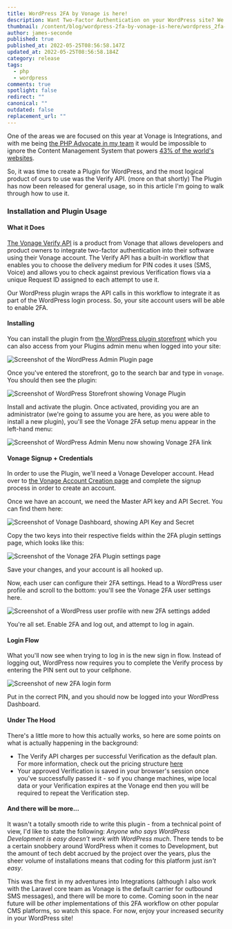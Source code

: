 ```yaml
---
title: WordPress 2FA by Vonage is here!
description: Want Two-Factor Authentication on your WordPress site? We've got you covered!
thumbnail: /content/blog/wordpress-2fa-by-vonage-is-here/wordpress_2fa-vonage.jpg
author: james-seconde
published: true
published_at: 2022-05-25T08:56:58.147Z
updated_at: 2022-05-25T08:56:58.184Z
category: release
tags:
  - php
  - wordpress
comments: true
spotlight: false
redirect: ""
canonical: ""
outdated: false
replacement_url: ""
---
```

One of the areas we are focused on this year at Vonage is Integrations, and with me being [the PHP Advocate in my team](https://developer.vonage.com/blog/21/10/11/james-seconde-joins-the-developer-relations-team) it would be impossible to ignore the Content Management System that powers [43% of the world's websites](https://kinsta.com/wordpress-market-share/).

So, it was time to create a Plugin for WordPress, and the most logical product of ours to use was the Verify API. (more on that shortly) The Plugin has now been released for general usage, so in this article I'm going to walk through how to use it.

### Installation and Plugin Usage

#### What it Does

[The Vonage Verify API](https://developer.vonage.com/verify/overview) is a product from Vonage that allows developers and product owners to integrate two-factor authentication into their software using their Vonage account. The Verify API has a built-in workflow that enables you to choose the delivery medium for PIN codes it uses (SMS, Voice) and allows you to check against previous Verification flows via a unique Request ID assigned to each attempt to use it.

Our WordPress plugin wraps the API calls in this workflow to integrate it as part of the WordPress login process. So, your site account users will be able to enable 2FA.

#### Installing

You can install the plugin from [the WordPress plugin storefront](https://en-gb.wordpress.org/plugins/) which you can also access from your Plugins admin menu when logged into your site:

![Screenshot of the WordPress Admin Plugin page](/content/blog/wordpress-2fa-by-vonage-is-here/screenshot-2022-05-24-at-13.39.48-1.png)

Once you've entered the storefront, go to the search bar and type in `vonage`. You should then see the plugin:

![Screenshot of WordPress Storefront showing Vonage Plugin](/content/blog/wordpress-2fa-by-vonage-is-here/screenshot-2022-05-24-at-13.41.54.png)

Install and activate the plugin. Once activated, providing you are an administrator (we're going to assume you are here, as you were able to install a new plugin), you'll see the Vonage 2FA setup menu appear in the left-hand menu:

![Screenshot of WordPress Admin Menu now showing Vonage 2FA link](/content/blog/wordpress-2fa-by-vonage-is-here/screenshot-2022-05-24-at-13.43.25-1.png)

#### Vonage Signup + Credentials

In order to use the Plugin, we'll need a Vonage Developer account. Head over to [the Vonage Account Creation page](https://dashboard.nexmo.com/sign-up) and complete the signup process in order to create an account.

Once we have an account, we need the Master API key and API Secret. You can find them here:

![Screenshot of Vonage Dashboard, showing API Key and Secret](/content/blog/wordpress-2fa-by-vonage-is-here/screenshot-2022-05-24-at-13.47.13.png)

Copy the two keys into their respective fields within the 2FA plugin settings page, which looks like this:

![Screenshot of the Vonage 2FA Plugin settings page](/content/blog/wordpress-2fa-by-vonage-is-here/screenshot-2022-05-24-at-13.51.59.png)

Save your changes, and your account is all hooked up.

Now, each user can configure their 2FA settings. Head to a WordPress user profile and scroll to the bottom: you'll see the Vonage 2FA user settings here.

![Screenshot of a WordPress user profile with new 2FA settings added](/content/blog/wordpress-2fa-by-vonage-is-here/screenshot-2022-05-24-at-13.57.48.png)

You're all set. Enable 2FA and log out, and attempt to log in again.

#### Login Flow

What you'll now see when trying to log in is the new sign in flow. Instead of logging out, WordPress now requires you to complete the Verify process by entering the PIN sent out to your cellphone.

![Screenshot of new 2FA login form](/content/blog/wordpress-2fa-by-vonage-is-here/screenshot-2022-05-25-at-08.41.41.png)

Put in the correct PIN, and you should now be logged into your WordPress Dashboard.

#### Under The Hood

There's a little more to how this actually works, so here are some points on what is actually happening in the background:

* The Verify API charges per successful Verification as the default plan. For more information, check out the pricing structure [here](https://www.vonage.com/communications-apis/verify/pricing/)
* Your approved Verification is saved in your browser's session once you've successfully passed it - so if you change machines, wipe local data or your Verification expires at the Vonage end then you will be required to repeat the Verification step.

#### And there will be more...

It wasn't a totally smooth ride to write this plugin - from a technical point of view, I'd like to state the following: *Anyone who says WordPress Development is easy doesn't work with WordPress much*. There tends to be a certain snobbery around WordPress when it comes to Development, but the amount of tech debt accrued by the project over the years, plus the sheer volume of installations means that coding for this platform just *isn't easy*.

This was the first in my adventures into Integrations (although I also work with the Laravel core team as Vonage is the default carrier for outbound SMS messages), and there will be more to come. Coming soon in the near future will be *other* implementations of this 2FA workflow on other popular CMS platforms, so watch this space. For now, enjoy your increased security in your WordPress site!